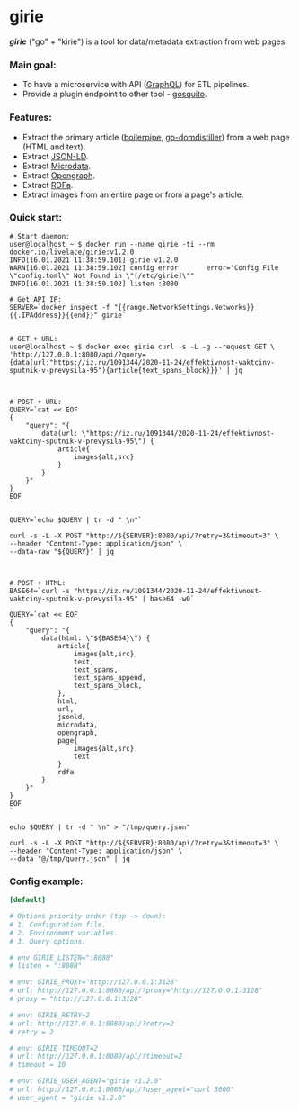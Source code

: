 # girie

***girie*** ("go" + "kirie") is a tool for data/metadata extraction from web pages.

### Main goal:

* To have a microservice with API ([GraphQL](https://en.wikipedia.org/wiki/GraphQL)) for ETL pipelines.  
* Provide a plugin endpoint to other tool - [gosquito](https://github.com/livelace/gosquito).

### Features:

* Extract the primary article ([boilerpipe](https://github.com/kohlschutter/boilerpipe), [go-domdistiller](https://github.com/markusmobius/go-domdistiller)) from a web page (HTML and text).
* Extract [JSON-LD](https://en.wikipedia.org/wiki/JSON-LD).
* Extract [Microdata](https://en.wikipedia.org/wiki/Microdata_(HTML)).
* Extract [Opengraph](https://en.wikipedia.org/wiki/Facebook_Platform#Open_Graph_protocol).
* Extract [RDFa](https://en.wikipedia.org/wiki/RDFa).
* Extract images from an entire page or from a page's article.

### Quick start:

```shell script
# Start daemon:
user@localhost ~ $ docker run --name girie -ti --rm docker.io/livelace/girie:v1.2.0
INFO[16.01.2021 11:38:59.101] girie v1.2.0      
WARN[16.01.2021 11:38:59.102] config error       error="Config File \"config.toml\" Not Found in \"[/etc/girie]\""
INFO[16.01.2021 11:38:59.102] listen :8080 

# Get API IP:
SERVER=`docker inspect -f "{{range.NetworkSettings.Networks}}{{.IPAddress}}{{end}}" girie`


# GET + URL:
user@localhost ~ $ docker exec girie curl -s -L -g --request GET \
'http://127.0.0.1:8080/api/?query={data(url:"https://iz.ru/1091344/2020-11-24/effektivnost-vaktciny-sputnik-v-prevysila-95"){article{text_spans_block}}}' | jq  



# POST + URL:
QUERY=`cat << EOF
{
    "query": "{
        data(url: \"https://iz.ru/1091344/2020-11-24/effektivnost-vaktciny-sputnik-v-prevysila-95\") {
            article{
                images{alt,src}
            }
        }
    }"
}
EOF
`

QUERY=`echo $QUERY | tr -d " \n"`

curl -s -L -X POST "http://${SERVER}:8080/api/?retry=3&timeout=3" \
--header "Content-Type: application/json" \
--data-raw "${QUERY}" | jq  



# POST + HTML:
BASE64=`curl -s "https://iz.ru/1091344/2020-11-24/effektivnost-vaktciny-sputnik-v-prevysila-95" | base64 -w0`

QUERY=`cat << EOF
{
    "query": "{
        data(html: \"${BASE64}\") {
            article{
                images{alt,src},
                text,
                text_spans,
                text_spans_append,
                text_spans_block,
            },
            html,
            url,
            jsonld,
            microdata,
            opengraph,
            page{
                images{alt,src},
                text
            }
            rdfa
        }
    }"
}
EOF
`

echo $QUERY | tr -d " \n" > "/tmp/query.json"

curl -s -L -X POST "http://${SERVER}:8080/api/?retry=3&timeout=3" \
--header "Content-Type: application/json" \
--data "@/tmp/query.json" | jq  
```



### Config example:

```toml
[default]

# Options priority order (top -> down):
# 1. Configuration file.
# 2. Environment variables.
# 3. Query options.

# env GIRIE_LISTEN=":8080"
# listen = ":8080"

# env: GIRIE_PROXY="http://127.0.0.1:3128"
# url: http://127.0.0.1:8080/api/?proxy="http://127.0.0.1:3128"
# proxy = "http://127.0.0.1:3128"

# env: GIRIE_RETRY=2
# url: http://127.0.0.1:8080/api/?retry=2
# retry = 2

# env: GIRIE_TIMEOUT=2
# url: http://127.0.0.1:8080/api/?timeout=2
# timeout = 10

# env: GIRIE_USER_AGENT="girie v1.2.0"
# url: http://127.0.0.1:8080/api/?user_agent="curl 3000"
# user_agent = "girie v1.2.0"
```
